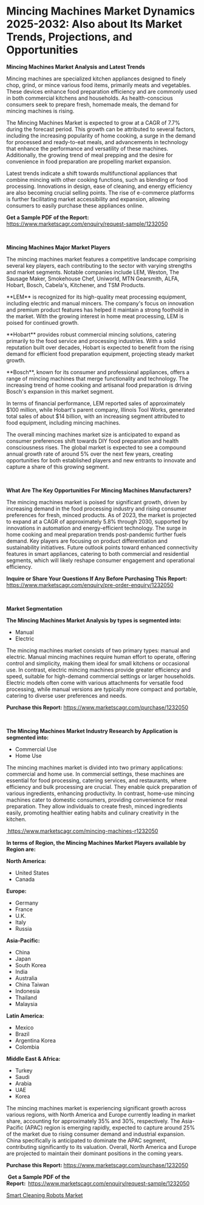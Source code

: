 <p><h1>Mincing Machines Market Dynamics 2025-2032: Also about Its Market Trends, Projections, and Opportunities</h1></p><p><strong>Mincing Machines Market Analysis and Latest Trends</strong></p>
<p><p>Mincing machines are specialized kitchen appliances designed to finely chop, grind, or mince various food items, primarily meats and vegetables. These devices enhance food preparation efficiency and are commonly used in both commercial kitchens and households. As health-conscious consumers seek to prepare fresh, homemade meals, the demand for mincing machines is rising.</p><p>The Mincing Machines Market is expected to grow at a CAGR of 7.7% during the forecast period. This growth can be attributed to several factors, including the increasing popularity of home cooking, a surge in the demand for processed and ready-to-eat meals, and advancements in technology that enhance the performance and versatility of these machines. Additionally, the growing trend of meal prepping and the desire for convenience in food preparation are propelling market expansion.</p><p>Latest trends indicate a shift towards multifunctional appliances that combine mincing with other cooking functions, such as blending or food processing. Innovations in design, ease of cleaning, and energy efficiency are also becoming crucial selling points. The rise of e-commerce platforms is further facilitating market accessibility and expansion, allowing consumers to easily purchase these appliances online.</p></p>
<p><strong>Get a Sample PDF of the Report:&nbsp;</strong> <a href="https://www.marketscagr.com/enquiry/request-sample/1232050?utm_campaign=2003&utm_medium=2&utm_source=Github&utm_content=ia&utm_term=18022025&utm_id=mincing-machines">https://www.marketscagr.com/enquiry/request-sample/1232050</a></p>
<p>&nbsp;</p>
<p><strong>Mincing Machines Major Market Players</strong></p>
<p><p>The mincing machines market features a competitive landscape comprising several key players, each contributing to the sector with varying strengths and market segments. Notable companies include LEM, Weston, The Sausage Maker, Smokehouse Chef, Uniworld, MTN Gearsmith, ALFA, Hobart, Bosch, Cabela's, Kitchener, and TSM Products.</p><p>**LEM** is recognized for its high-quality meat processing equipment, including electric and manual mincers. The company's focus on innovation and premium product features has helped it maintain a strong foothold in the market. With the growing interest in home meat processing, LEM is poised for continued growth.</p><p>**Hobart** provides robust commercial mincing solutions, catering primarily to the food service and processing industries. With a solid reputation built over decades, Hobart is expected to benefit from the rising demand for efficient food preparation equipment, projecting steady market growth.</p><p>**Bosch**, known for its consumer and professional appliances, offers a range of mincing machines that merge functionality and technology. The increasing trend of home cooking and artisanal food preparation is driving Bosch's expansion in this market segment.</p><p>In terms of financial performance, LEM reported sales of approximately $100 million, while Hobart's parent company, Illinois Tool Works, generated total sales of about $14 billion, with an increasing segment attributed to food equipment, including mincing machines. </p><p>The overall mincing machines market size is anticipated to expand as consumer preferences shift towards DIY food preparation and health consciousness rises. The global market is expected to see a compound annual growth rate of around 5% over the next few years, creating opportunities for both established players and new entrants to innovate and capture a share of this growing segment.</p></p>
<p>&nbsp;</p>
<p><strong>What Are The Key Opportunities For Mincing Machines Manufacturers?</strong></p>
<p><p>The mincing machines market is poised for significant growth, driven by increasing demand in the food processing industry and rising consumer preferences for fresh, minced products. As of 2023, the market is projected to expand at a CAGR of approximately 5.8% through 2030, supported by innovations in automation and energy-efficient technology. The surge in home cooking and meal preparation trends post-pandemic further fuels demand. Key players are focusing on product differentiation and sustainability initiatives. Future outlook points toward enhanced connectivity features in smart appliances, catering to both commercial and residential segments, which will likely reshape consumer engagement and operational efficiency.</p></p>
<p><strong>Inquire or Share Your Questions If Any Before Purchasing This Report:</strong> <a href="https://www.marketscagr.com/enquiry/pre-order-enquiry/1232050?utm_campaign=2003&utm_medium=2&utm_source=Github&utm_content=ia&utm_term=18022025&utm_id=mincing-machines">https://www.marketscagr.com/enquiry/pre-order-enquiry/1232050</a></p>
<p>&nbsp;</p>
<p><strong>Market Segmentation</strong></p>
<p><strong>The Mincing Machines Market Analysis by types is segmented into:</strong></p>
<p><ul><li>Manual</li><li>Electric</li></ul></p>
<p><p>The mincing machines market consists of two primary types: manual and electric. Manual mincing machines require human effort to operate, offering control and simplicity, making them ideal for small kitchens or occasional use. In contrast, electric mincing machines provide greater efficiency and speed, suitable for high-demand commercial settings or larger households. Electric models often come with various attachments for versatile food processing, while manual versions are typically more compact and portable, catering to diverse user preferences and needs.</p></p>
<p><strong>Purchase this Report:&nbsp;</strong><a href="https://www.marketscagr.com/purchase/1232050?utm_campaign=2003&utm_medium=2&utm_source=Github&utm_content=ia&utm_term=18022025&utm_id=mincing-machines">https://www.marketscagr.com/purchase/1232050</a></p>
<p>&nbsp;</p>
<p><strong>The Mincing Machines Market Industry Research by Application is segmented into:</strong></p>
<p><ul><li>Commercial Use</li><li>Home Use</li></ul></p>
<p><p>The mincing machines market is divided into two primary applications: commercial and home use. In commercial settings, these machines are essential for food processing, catering services, and restaurants, where efficiency and bulk processing are crucial. They enable quick preparation of various ingredients, enhancing productivity. In contrast, home-use mincing machines cater to domestic consumers, providing convenience for meal preparation. They allow individuals to create fresh, minced ingredients easily, promoting healthier eating habits and culinary creativity in the kitchen.</p></p>
<p><a href="https://www.marketscagr.com/mincing-machines-r1232050?utm_campaign=2003&utm_medium=2&utm_source=Github&utm_content=ia&utm_term=18022025&utm_id=mincing-machines">&nbsp;https://www.marketscagr.com/mincing-machines-r1232050</a></p>
<p><strong>In terms of Region, the Mincing Machines Market Players available by Region are:</strong></p>
<p>
    <p> <strong> North America: </strong>
        <ul>
            <li>United States</li>
            <li>Canada</li>
        </ul>
        </p> 
    <p> <strong> Europe: </strong>
        <ul>
            <li>Germany</li>
            <li>France</li>
            <li>U.K.</li>
            <li>Italy</li>
            <li>Russia</li>
        </ul>
        </p> 
    <p> <strong> Asia-Pacific: </strong>
        <ul>
            <li>China</li>
            <li>Japan</li>
            <li>South Korea</li>
            <li>India</li>
            <li>Australia</li>
            <li>China Taiwan</li>
            <li>Indonesia</li>
            <li>Thailand</li>
            <li>Malaysia</li>
        </ul>
        </p> 
    <p> <strong> Latin America: </strong>
        <ul>
            <li>Mexico</li>
            <li>Brazil</li>
            <li>Argentina Korea</li>
            <li>Colombia</li>
        </ul>
        </p> 
    <p> <strong> Middle East & Africa: </strong>
        <ul>
            <li>Turkey</li>
            <li>Saudi</li>
            <li>Arabia</li>
            <li>UAE</li>
            <li>Korea</li>
        </ul>
    </p>
    </p>
<p><p>The mincing machines market is experiencing significant growth across various regions, with North America and Europe currently leading in market share, accounting for approximately 35% and 30%, respectively. The Asia-Pacific (APAC) region is emerging rapidly, expected to capture around 25% of the market due to rising consumer demand and industrial expansion. China specifically is anticipated to dominate the APAC segment, contributing significantly to its valuation. Overall, North America and Europe are projected to maintain their dominant positions in the coming years.</p></p>
<p><strong>Purchase this Report: </strong><a href="https://www.marketscagr.com/purchase/1232050?utm_campaign=2003&utm_medium=2&utm_source=Github&utm_content=ia&utm_term=18022025&utm_id=mincing-machines">https://www.marketscagr.com/purchase/1232050</a></p>
<p>&nbsp;<strong>Get a Sample PDF of the Report:&nbsp;&nbsp;</strong><a href="https://www.marketscagr.com/enquiry/request-sample/1232050?utm_campaign=2003&utm_medium=2&utm_source=Github&utm_content=ia&utm_term=18022025&utm_id=mincing-machines">https://www.marketscagr.com/enquiry/request-sample/1232050</a></p>
<p><strong></strong></p>
<p><p><a href="https://github.com/mauripalmi/Market-Research-Report-List-6/blob/main/smart-cleaning-robots-market.md?utm_campaign=2003&utm_medium=2&utm_source=Github&utm_content=ia&utm_term=18022025&utm_id=mincing-machines">Smart Cleaning Robots Market</a></p></p>